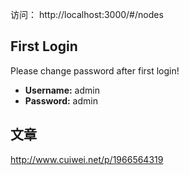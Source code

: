 
访问： http://localhost:3000/#/nodes

## First Login

Please change password after first login!

- **Username:** admin
- **Password:** admin

## 文章
http://www.cuiwei.net/p/1966564319